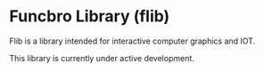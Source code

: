 # Funcbro Library (flib)

Flib is a library intended for interactive computer graphics and IOT.

This library is currently under active development.
